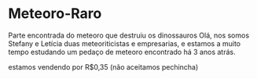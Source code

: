 # Meteoro-Raro
Parte encontrada do meteoro que destruiu os dinossauros 
Olá, nos somos Stefany e Letícia duas meteoriticistas e empresarias, e estamos a muito tempo estudando um pedaço de meteoro encontrado há 3 anos atrás.

estamos vendendo por R$0,35 (não aceitamos pechincha)
